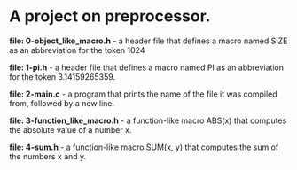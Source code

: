 # **A project on preprocessor.**

**file: 0-object_like_macro.h** - a header file that defines a macro named SIZE as an abbreviation for the token 1024

**file: 1-pi.h** - a header file that defines a macro named PI as an abbreviation for the token 3.14159265359.

**file: 2-main.c** - a program that prints the name of the file it was compiled from, followed by a new line.

**file: 3-function_like_macro.h** - a function-like macro ABS(x) that computes the absolute value of a number x.

**file: 4-sum.h** - a function-like macro SUM(x, y) that computes the sum of the numbers x and y.


